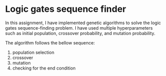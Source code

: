# Logic gates sequence finder
In this assignment, I have implemented genetic algorithms to solve the logic gates sequence-finding problem.
I have used multiple hyperparameters such as initial population, crossover probability, and mutation probability.  

The algorithm follows the bellow sequence:
1. population selection
2. crossover
3. mutation
4. checking for the end condition


